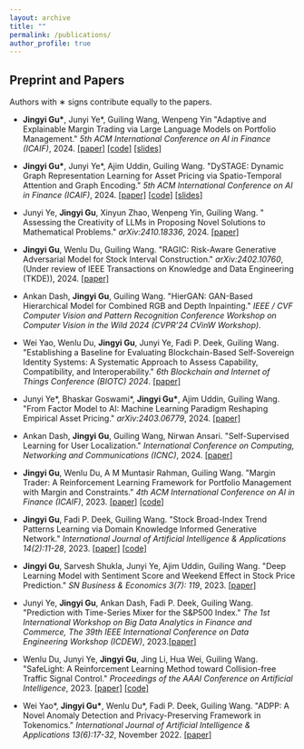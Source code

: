 ```yaml
---
layout: archive
title: ""
permalink: /publications/
author_profile: true
---
```



## Preprint and Papers
Authors with ∗ signs contribute equally to the papers.


* __Jingyi Gu\*__, Junyi Ye\*, Guiling Wang, Wenpeng Yin "Adaptive and Explainable Margin Trading via Large Language Models on Portfolio Management." *5th ACM International Conference on AI in Finance (ICAIF)*, 2024. [[paper]](https://dl.acm.org/doi/pdf/10.1145/3677052.3698681) [[code]](https://github.com/JingyiGu/Adaptive-and-Explainable-Margin-Trading-via-LLM-and-RL/) [[slides]](https://github.com/JingyiGu/homepage.github.io//files/Adaptive%20and%20Explainable%20Margin%20Trading%20via%20LLM%20and%20RL.pdf)

* __Jingyi Gu\*__, Junyi Ye\*, Ajim Uddin, Guiling Wang. "DySTAGE: Dynamic Graph Representation Learning for Asset Pricing via Spatio-Temporal Attention and Graph Encoding." *5th ACM International Conference on AI in Finance (ICAIF)*, 2024. [[paper]](https://dl.acm.org/doi/pdf/10.1145/3677052.3698680) [[code]](https://github.com/JingyiGu/DySTAGE) [[slides]](https://jingyigu.github.io/homepage.github.io//files/DySTAGE.pdf)

* Junyi Ye, **Jingyi Gu**, Xinyun Zhao, Wenpeng Yin, Guiling Wang. " Assessing the Creativity
of LLMs in Proposing Novel Solutions to Mathematical Problems." *arXiv:2410.18336*, 2024. [[paper]](https://arxiv.org/pdf/2410.18336) 

* **Jingyi Gu**, Wenlu Du, Guiling Wang. "RAGIC: Risk-Aware Generative Adversarial Model for Stock Interval Construction." *arXiv:2402.10760*, (Under review of IEEE Transactions on Knowledge and Data Engineering (TKDE)), 2024. [[paper]](https://arxiv.org/abs/2402.10760)


* Ankan Dash, **Jingyi Gu**, Guiling Wang. "HierGAN: GAN-Based Hierarchical Model for Combined RGB and Depth Inpainting." *IEEE / CVF Computer Vision and Pattern Recognition Conference Workshop on Computer Vision in the Wild 2024 (CVPR’24 CVinW Workshop)*. 

* Wei Yao, Wenlu Du, **Jingyi Gu**, Junyi Ye, Fadi P. Deek, Guiling Wang. "Establishing a Baseline for Evaluating Blockchain-Based Self-Sovereign Identity Systems: A Systematic Approach to Assess Capability, Compatibility, and Interoperability." *6th Blockchain and Internet of Things Conference (BIOTC) 2024*. [[paper]](https://dl.acm.org/doi/pdf/10.1145/3688225.3688239)

* Junyi Ye\*, Bhaskar Goswami\*, __Jingyi Gu\*__, Ajim Uddin, Guiling Wang. "From Factor Model to AI: Machine Learning Paradigm Reshaping Empirical Asset Pricing." *arXiv:2403.06779*, 2024. [[paper]](https://arxiv.org/pdf/2403.06779.pdf)

* Ankan Dash, **Jingyi Gu**, Guiling Wang, Nirwan Ansari. "Self-Supervised Learning for User Localization." *International Conference on Computing, Networking and Communications (ICNC)*, 2024. [[paper]](http://www.conf-icnc.org/2024/papers/p886-dash.pdf)

* **Jingyi Gu**, Wenlu Du, A M Muntasir Rahman, Guiling Wang. "Margin Trader: A Reinforcement Learning Framework for Portfolio Management with Margin and Constraints." *4th ACM International Conference on AI in Finance (ICAIF)*, 2023. [[paper]](https://dl.acm.org/doi/pdf/10.1145/3604237.3626906) [[code]](https://github.com/JingyiGu/Margin-Trader)
  
* **Jingyi Gu**, Fadi P. Deek, Guiling Wang. "Stock Broad-Index Trend Patterns Learning via Domain Knowledge Informed Generative Network." *International Journal of Artificial Intelligence & Applications 14(2):11-28*, 2023. [[paper]](https://arxiv.org/pdf/2302.14164.pdf) [[code]](https://github.com/JingyiGu/IndexGAN)
  
* **Jingyi Gu**, Sarvesh Shukla, Junyi Ye, Ajim Uddin, Guiling Wang. "Deep Learning Model with Sentiment Score and Weekend Effect in Stock Price Prediction."  *SN Business & Economics 3(7): 119*, 2023. [[paper]](https://link.springer.com/article/10.1007/s43546-023-00497-2)

* Junyi Ye, **Jingyi Gu**, Ankan Dash, Fadi P. Deek, Guiling Wang. "Prediction with Time-Series Mixer for the S&P500 Index." *The 1st International Workshop on Big Data Analytics in Finance and Commerce, The 39th IEEE International Conference on Data Engineering Workshop (ICDEW)*, 2023.[[paper]](https://ieeexplore.ieee.org/abstract/document/10148151)

* Wenlu Du, Junyi Ye, **Jingyi Gu**, Jing Li, Hua Wei, Guiling Wang. "SafeLight: A Reinforcement Learning Method toward Collision-free Traffic Signal Control." *Proceedings of the AAAI Conference on Artificial Intelligence*, 2023. [[paper]](https://arxiv.org/pdf/2211.10871v1.pdf) [[code]](https://gitlab.com/wenlu057/traffic-safety)

* Wei Yao\*, __Jingyi Gu\*__, Wenlu Du\*, Fadi P. Deek, Guiling Wang. "ADPP: A Novel Anomaly Detection and Privacy-Preserving Framework in Tokenomics." *International Journal of Artificial Intelligence & Applications 13(6):17-32*, November 2022. [[paper]](https://jingyigu.github.io/homepage.github.io//files/ADPP.pdf)


